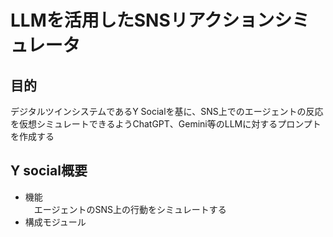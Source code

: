 # LLMを活用したSNSリアクションシミュレータ

## 目的
デジタルツインシステムであるY Socialを基に、SNS上でのエージェントの反応を仮想シミュレートできるようChatGPT、Gemini等のLLMに対するプロンプトを作成する

## Y social概要
- 機能 <br>
　エージェントのSNS上の行動をシミュレートする
- 構成モジュール
